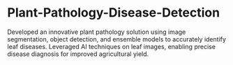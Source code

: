 # Plant-Pathology-Disease-Detection
Developed an innovative plant pathology solution using image segmentation, object detection, and ensemble models to accurately identify leaf diseases. Leveraged AI techniques on leaf images, enabling precise disease diagnosis for improved agricultural yield.
